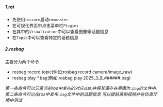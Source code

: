 ##### 1.rqt
- 先使用`roscore`启动`rosmaster`
- 在可视化界面中点击菜单栏`Plugins`
- 在其中的`Visualization`中可以查看图像等话题信息
- 在`Topic`中可以查看特定的话题信息

##### 2.rosbag
主要分为两个命令

- rosbag record topic(例如:rosbag record camera/image_raw)
- rosbag play *.bag(例如:rosbag play 2025_3_9_######.bag)

*第一条命令可以记录当前ros中发布的对应`话题`,并将其保存在后缀为`.bag`的文件中.*
*第二条命令可以在ros中发布`.bag`文件中的话题信息*
*可以提前录制视频并在仿真环境中测试*
